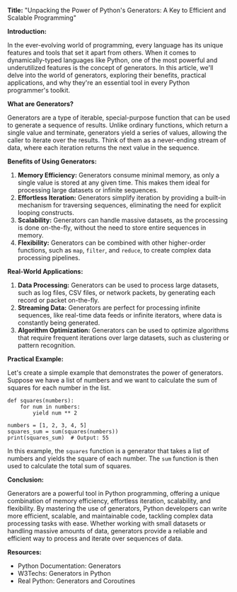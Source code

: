 **Title:** "Unpacking the Power of Python's Generators: A Key to Efficient and Scalable Programming"

**Introduction:**

In the ever-evolving world of programming, every language has its unique features and tools that set it apart from others. When it comes to dynamically-typed languages like Python, one of the most powerful and underutilized features is the concept of generators. In this article, we'll delve into the world of generators, exploring their benefits, practical applications, and why they're an essential tool in every Python programmer's toolkit.

**What are Generators?**

Generators are a type of iterable, special-purpose function that can be used to generate a sequence of results. Unlike ordinary functions, which return a single value and terminate, generators yield a series of values, allowing the caller to iterate over the results. Think of them as a never-ending stream of data, where each iteration returns the next value in the sequence.

**Benefits of Using Generators:**

1. **Memory Efficiency:** Generators consume minimal memory, as only a single value is stored at any given time. This makes them ideal for processing large datasets or infinite sequences.
2. **Effortless Iteration:** Generators simplify iteration by providing a built-in mechanism for traversing sequences, eliminating the need for explicit looping constructs.
3. **Scalability:** Generators can handle massive datasets, as the processing is done on-the-fly, without the need to store entire sequences in memory.
4. **Flexibility:** Generators can be combined with other higher-order functions, such as `map`, `filter`, and `reduce`, to create complex data processing pipelines.

**Real-World Applications:**

1. **Data Processing:** Generators can be used to process large datasets, such as log files, CSV files, or network packets, by generating each record or packet on-the-fly.
2. **Streaming Data:** Generators are perfect for processing infinite sequences, like real-time data feeds or infinite iterators, where data is constantly being generated.
3. **Algorithm Optimization:** Generators can be used to optimize algorithms that require frequent iterations over large datasets, such as clustering or pattern recognition.

**Practical Example:**

Let's create a simple example that demonstrates the power of generators. Suppose we have a list of numbers and we want to calculate the sum of squares for each number in the list.

```
def squares(numbers):
    for num in numbers:
        yield num ** 2

numbers = [1, 2, 3, 4, 5]
squares_sum = sum(squares(numbers))
print(squares_sum)  # Output: 55
```

In this example, the `squares` function is a generator that takes a list of numbers and yields the square of each number. The `sum` function is then used to calculate the total sum of squares.

**Conclusion:**

Generators are a powerful tool in Python programming, offering a unique combination of memory efficiency, effortless iteration, scalability, and flexibility. By mastering the use of generators, Python developers can write more efficient, scalable, and maintainable code, tackling complex data processing tasks with ease. Whether working with small datasets or handling massive amounts of data, generators provide a reliable and efficient way to process and iterate over sequences of data.

**Resources:**

* Python Documentation: Generators
* W3Techs: Generators in Python
* Real Python: Generators and Coroutines